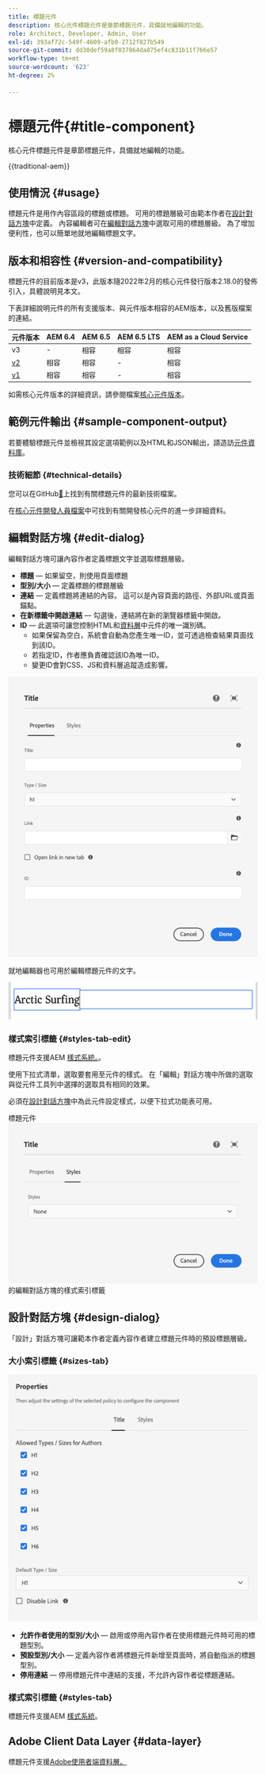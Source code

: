 ```yaml
---
title: 標題元件
description: 核心元件標題元件是章節標題元件，具備就地編輯的功能。
role: Architect, Developer, Admin, User
exl-id: 393af72c-549f-4609-afb0-2712f827b549
source-git-commit: dd30def59a8f037864da875ef4c831b11f766e57
workflow-type: tm+mt
source-wordcount: '623'
ht-degree: 2%

---
```



# 標題元件{#title-component}

核心元件標題元件是章節標題元件，具備就地編輯的功能。

{{traditional-aem}}

## 使用情況 {#usage}

標題元件是用作內容區段的標題或標題。 可用的標題層級可由範本作者在[設計對話方塊](#design-dialog)中定義。 內容編輯者可在[編輯對話方塊](#edit-dialog)中選取可用的標題層級。 為了增加便利性，也可以簡單地就地編輯標題文字。

## 版本和相容性 {#version-and-compatibility}

標題元件的目前版本是v3，此版本隨2022年2月的核心元件發行版本2.18.0的發佈引入，具體說明見本文。

下表詳細說明元件的所有支援版本、與元件版本相容的AEM版本，以及舊版檔案的連結。

| 元件版本 | AEM 6.4 | AEM 6.5 | AEM 6.5 LTS | AEM as a Cloud Service |
|---|---|---|---|---|
| v3 | - | 相容 | 相容 | 相容 |
| [v2](v2/title.md) | 相容 | 相容 | - | 相容 |
| [v1](v1/title-v1.md) | 相容 | 相容 | - | 相容 |

如需核心元件版本的詳細資訊，請參閱檔案[核心元件版本](/help/versions.md)。

## 範例元件輸出 {#sample-component-output}

若要體驗標題元件並檢視其設定選項範例以及HTML和JSON輸出，請造訪[元件資料庫](https://adobe.com/go/aem_cmp_library_title)。

### 技術細節 {#technical-details}

您可以在GitHub[&#128279;](https://adobe.com/go/aem_cmp_tech_title_v3)上找到有關標題元件的最新技術檔案。

在[核心元件開發人員檔案](/help/developing/overview.md)中可找到有關開發核心元件的進一步詳細資料。

## 編輯對話方塊 {#edit-dialog}

編輯對話方塊可讓內容作者定義標題文字並選取標題層級。

* **標題** — 如果留空，則使用頁面標題
* **型別/大小** — 定義標題的標題層級
* **連結** — 定義標題將連結的內容。 這可以是內容頁面的路徑、外部URL或頁面錨點。
* **在新標籤中開啟連結** — 勾選後，連結將在新的瀏覽器標籤中開啟。
* **ID** — 此選項可讓您控制HTML和[資料層](/help/developing/data-layer/overview.md)中元件的唯一識別碼。
   * 如果保留為空白，系統會自動為您產生唯一ID，並可透過檢查結果頁面找到該ID。
   * 若指定ID，作者應負責確認該ID為唯一ID。
   * 變更ID會對CSS、JS和資料層追蹤造成影響。

![標題元件的編輯對話方塊](/help/assets/title-edit.png)

就地編輯器也可用於編輯標題元件的文字。

![就地編輯標題元件](/help/assets/title-edit-inline.png)

### 樣式索引標籤 {#styles-tab-edit}

標題元件支援AEM [樣式系統。](/help/get-started/authoring.md#component-styling)。

使用下拉式清單，選取要套用至元件的樣式。 在「編輯」對話方塊中所做的選取與從元件工具列中選擇的選取具有相同的效果。

必須在[設計對話方塊](#design-dialog)中為此元件設定樣式，以便下拉式功能表可用。

標題元件![&#128279;](/help/assets/title-edit-styles.png)的編輯對話方塊的樣式索引標籤

## 設計對話方塊 {#design-dialog}

「設計」對話方塊可讓範本作者定義內容作者建立標題元件時的預設標題層級。

### 大小索引標籤 {#sizes-tab}

![標題元件的設計對話方塊](/help/assets/title-design.png)

* **允許作者使用的型別/大小** — 啟用或停用內容作者在使用標題元件時可用的標題型別。
* **預設型別/大小** — 定義內容作者將標題元件新增至頁面時，將自動指派的標題型別。
* **停用連結** — 停用標題元件中連結的支援，不允許內容作者從標題連結。

### 樣式索引標籤 {#styles-tab}

標題元件支援AEM [樣式系統](/help/get-started/authoring.md#component-styling)。

## Adobe Client Data Layer {#data-layer}

標題元件支援[Adobe使用者端資料層。](/help/developing/data-layer/overview.md)
